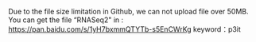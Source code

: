 Due to the file size limitation in Github, we can not upload file over 50MB.
You can get the file “RNASeq2" in :
https://pan.baidu.com/s/1yH7bxmmQTYTb-s5EnCWrKg 
keyword：p3it

